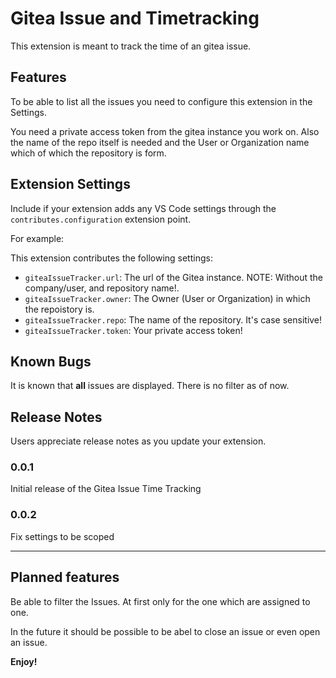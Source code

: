 # Gitea Issue and Timetracking

This extension is meant to track the time of an gitea issue.

## Features

To be able to list all the issues you need to configure this extension in the Settings.

You need a private access token from the gitea instance you work on.
Also the name of the repo itself is needed and the User or Organization name which of which the repository is form.

## Extension Settings

Include if your extension adds any VS Code settings through the `contributes.configuration` extension point.

For example:

This extension contributes the following settings:

* `giteaIssueTracker.url`: The url of the Gitea instance. NOTE: Without the company/user, and repository name!.
* `giteaIssueTracker.owner`: The Owner (User or Organization) in which the repoistory is.
* `giteaIssueTracker.repo`: The name of the repository. It's case sensitive!
* `giteaIssueTracker.token`: Your private access token! 

## Known Bugs

It is known that **all** issues are displayed. There is no filter as of now.

## Release Notes

Users appreciate release notes as you update your extension.

### 0.0.1

Initial release of the Gitea Issue Time Tracking

### 0.0.2

Fix settings to be scoped

---

## Planned features

Be able to filter the Issues. At first only for the one which are assigned to one.

In the future it should be possible to be abel to close an issue or even open an issue.

**Enjoy!**
